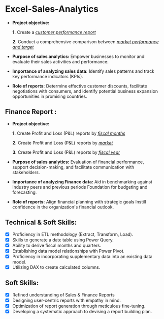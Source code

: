 # Excel-Sales-Analytics

- **Project objective:** 

    **1.** Create a _[customer performance report](https://github.com/amirnsuhail/Excel-Sales-Analytics/blob/main/Customer%20Performance%20Report.pdf)_
  
    **2.** Conduct a comprehensive comparison between _[market performance and target](https://github.com/amirnsuhail/Excel-Sales-Analytics/blob/main/market%20performance%20vs%20target%20report.pdf)_

- **Purpose of sales analytics:** Empower businesses to monitor and evaluate their sales activities and performance.

- **Importance of analyzing sales data:** Identify sales patterns and track key performance indicators (KPIs).

- **Role of reports:** Determine effective customer discounts, facilitate negotiations with consumers, and identify potential business expansion opportunities in promising countries.


## Finance Report :

- **Project objective:** 

    **1.** Create Profit and Loss (P&L) reports by _[fiscal months](https://github.com/amirnsuhail/Excel-Sales-Analytics/blob/main/P%20%26%20L%20by%20fiscal%20month.pdf)_

   **2.** Create Profit and Loss (P&L) reports by _[market](https://github.com/amirnsuhail/Excel-Sales-Analytics/blob/main/P%20%26%20L%20for%20market%20report.pdf)_
  
   **3.** Create Profit and Loss (P&L) reports by _[fiscal year](https://github.com/amirnsuhail/Excel-Sales-Analytics/blob/main/P%26%20L%20for%20Fiscal%20Year.pdf)_

- **Purpose of sales analytics:** Evaluation of financial performance, support decision-making, and facilitate communication with stakeholders.

- **Importance of analyzing Finance data:** Aid in benchmarking against industry peers and previous periods Foundation for budgeting and forecasting.

- **Role of reports:** Align financial planning with strategic goals Instill confidence in the organization's financial outlook.


## Technical & Soft Skills:
- [x]	Proficiency in ETL methodology (Extract, Transform, Load).
- [x]	Skills to generate a date table using Power Query.
- [x]	Ability to derive fiscal months and quarters.
- [x]	Establishing data model relationships with Power Pivot.
- [x]	Proficiency in incorporating supplementary data into an existing data model.
- [x]	Utilizing DAX to create calculated columns.

## Soft Skills:
- [x]	Refined understanding of Sales & Finance Reports
- [x]	Designing user-centric reports with empathy in mind.
- [x]	Optimization of report generation through meticulous fine-tuning.
- [x]	Developing a systematic approach to devising a report building plan.
